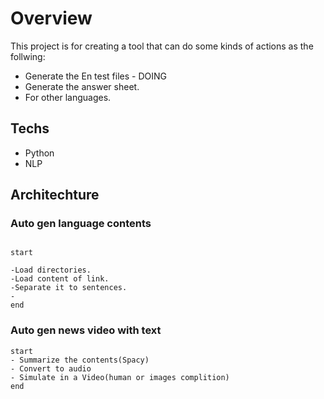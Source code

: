 # Overview

This project is for creating a tool that can do some kinds of actions as the follwing:

- Generate the En test files - DOING
- Generate the answer sheet.
- For other languages.

## Techs

- Python
- NLP

## Architechture

### Auto gen language contents

```plantuml

start

-Load directories.
-Load content of link.
-Separate it to sentences.
-
end

```

### Auto gen news video with text

```plantuml
start
- Summarize the contents(Spacy)
- Convert to audio
- Simulate in a Video(human or images complition)
end
```

